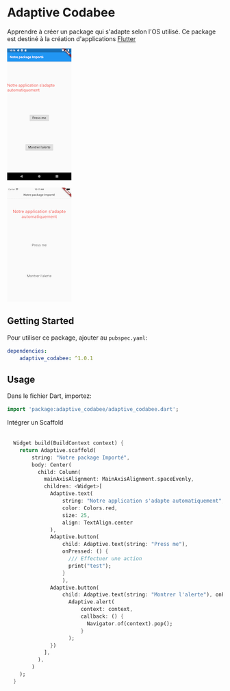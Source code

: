 # Adaptive Codabee

Apprendre à créer un package qui s'adapte selon l'OS utilisé.
Ce package est destiné à la création d'applications [Flutter](https://flutter.io)

![ScreenShot](/screenshots/Screenshot_1592468219.png)

![ScreenShot](/screenshots/ios.png)

## Getting Started

Pour utiliser ce package, ajouter au `pubspec.yaml`:

```yaml
dependencies:
    adaptive_codabee: ^1.0.1
```

## Usage

Dans le fichier Dart, importez: 

```dart
import 'package:adaptive_codabee/adaptive_codabee.dart';
```

Intégrer un Scaffold

```dart 

  Widget build(BuildContext context) {
    return Adaptive.scaffold(
        string: "Notre package Importé", 
        body: Center(
          child: Column(
            mainAxisAlignment: MainAxisAlignment.spaceEvenly,
            children: <Widget>[
              Adaptive.text(
                  string: "Notre application s'adapte automatiquement",
                  color: Colors.red,
                  size: 25,
                  align: TextAlign.center
              ),
              Adaptive.button(
                  child: Adaptive.text(string: "Press me"),
                  onPressed: () {
                    /// Effectuer une action
                    print("test");
                  }
                  ),
              Adaptive.button(
                  child: Adaptive.text(string: "Montrer l'alerte"), onPressed: () {
                    Adaptive.alert(
                        context: context,
                        callback: () {
                          Navigator.of(context).pop();
                        }
                    );
              })
            ],
          ),
        )
    );
  }
```